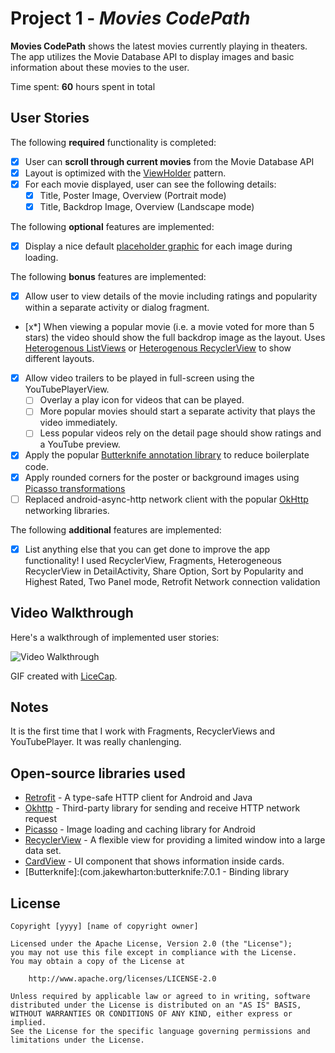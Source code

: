 # Project 1 - *Movies CodePath*

**Movies CodePath** shows the latest movies currently playing in theaters. The app utilizes the Movie Database API to display images and basic information about these movies to the user.

Time spent: **60** hours spent in total

## User Stories

The following **required** functionality is completed:

* [x] User can **scroll through current movies** from the Movie Database API
* [x] Layout is optimized with the [ViewHolder](http://guides.codepath.com/android/Using-an-ArrayAdapter-with-ListView#improving-performance-with-the-viewholder-pattern) pattern.
* [x] For each movie displayed, user can see the following details:
  * [x] Title, Poster Image, Overview (Portrait mode)
  * [x] Title, Backdrop Image, Overview (Landscape mode)

The following **optional** features are implemented:

* [x] Display a nice default [placeholder graphic](http://guides.codepath.com/android/Displaying-Images-with-the-Picasso-Library#configuring-picasso) for each image during loading.

The following **bonus** features are implemented:

* [x] Allow user to view details of the movie including ratings and popularity within a separate activity or dialog fragment.
* [x*] When viewing a popular movie (i.e. a movie voted for more than 5 stars) the video should show the full backdrop image as the layout.  Uses [Heterogenous ListViews](http://guides.codepath.com/android/Implementing-a-Heterogenous-ListView) or [Heterogenous RecyclerView](http://guides.codepath.com/android/Heterogenous-Layouts-inside-RecyclerView) to show different layouts.
* [x] Allow video trailers to be played in full-screen using the YouTubePlayerView.
    * [ ] Overlay a play icon for videos that can be played.
    * [ ] More popular movies should start a separate activity that plays the video immediately.
    * [ ] Less popular videos rely on the detail page should show ratings and a YouTube preview.
* [x] Apply the popular [Butterknife annotation library](http://guides.codepath.com/android/Reducing-View-Boilerplate-with-Butterknife) to reduce boilerplate code.
* [x] Apply rounded corners for the poster or background images using [Picasso transformations](https://guides.codepath.com/android/Displaying-Images-with-the-Picasso-Library#other-transformations)
* [ ] Replaced android-async-http network client with the popular [OkHttp](http://guides.codepath.com/android/Using-OkHttp) networking libraries.

The following **additional** features are implemented:

* [x] List anything else that you can get done to improve the app functionality!
I used 
RecyclerView, 
Fragments, 
Heterogeneous RecyclerView in DetailActivity, 
Share Option, 
Sort by Popularity and Highest Rated,
Two Panel mode,
Retrofit
Network connection validation




## Video Walkthrough

Here's a walkthrough of implemented user stories:

<img src='https://i.imgur.com/8r5t3dh.gif' title='Video Walkthrough' width='' alt='Video Walkthrough' />

GIF created with [LiceCap](http://www.cockos.com/licecap/).

## Notes
It is the first time that I work with Fragments, RecyclerViews and YouTubePlayer. It was really chanlenging.

## Open-source libraries used

- [Retrofit](com.squareup.retrofit:retrofit:1.9.0) - A type-safe HTTP client for Android and Java
- [Okhttp](com.squareup.okhttp.:okhttp:2.4.0) - Third-party library for sending and receive HTTP network request
- [Picasso](com.squareup.picasso:picasso:2.5.2) - Image loading and caching library for Android
- [RecyclerView](com.android.support:recyclerview-v7:26.+) - A flexible view for providing a limited window into a large data set.
- [CardView](com.android.support:cardview-v7:26.+) - UI component that shows information inside cards.
- [Butterknife]:(com.jakewharton:butterknife:7.0.1 - Binding library




## License

    Copyright [yyyy] [name of copyright owner]

    Licensed under the Apache License, Version 2.0 (the "License");
    you may not use this file except in compliance with the License.
    You may obtain a copy of the License at

        http://www.apache.org/licenses/LICENSE-2.0

    Unless required by applicable law or agreed to in writing, software
    distributed under the License is distributed on an "AS IS" BASIS,
    WITHOUT WARRANTIES OR CONDITIONS OF ANY KIND, either express or implied.
    See the License for the specific language governing permissions and
    limitations under the License.
